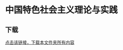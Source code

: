 # 中国特色社会主义理论与实践


## 下载

[点击该链接，下载本文件夹所有内容](https://xovee.github.io/gitzip/?https://github.com/Xovee/uestc-course/tree/master/课程目录/中国特色社会主义理论与实践)
